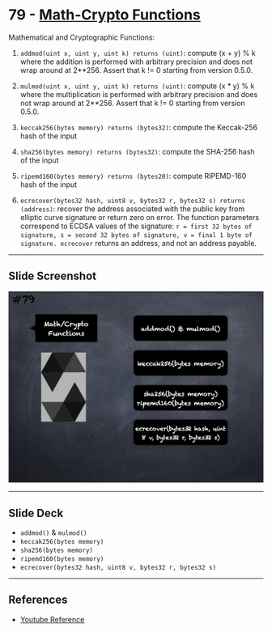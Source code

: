 # 79 - [Math-Crypto Functions](Math-Crypto%20Functions.md)
Mathematical and Cryptographic Functions:

1.  `addmod(uint x, uint y, uint k) returns (uint)`: compute (x + y) % k where the addition is performed with arbitrary precision and does not wrap around at 2**256. Assert that k != 0 starting from version 0.5.0.
    
2.  `mulmod(uint x, uint y, uint k) returns (uint)`: compute (x * y) % k where the multiplication is performed with arbitrary precision and does not wrap around at 2**256. Assert that k != 0 starting from version 0.5.0.
    
3.  `keccak256(bytes memory) returns (bytes32)`: compute the Keccak-256 hash of the input
    
4.  `sha256(bytes memory) returns (bytes32)`: compute the SHA-256 hash of the input
    
5.  `ripemd160(bytes memory) returns (bytes20)`: compute RIPEMD-160 hash of the input
    
6.  `ecrecover(bytes32 hash, uint8 v, bytes32 r, bytes32 s) returns (address)`: recover the address associated with the public key from elliptic curve signature or return zero on error. The function parameters correspond to ECDSA values of the signature: `r = first 32 bytes of signature, s = second 32 bytes of signature, v = final 1 byte of signature. ecrecover` returns an address, and not an address payable.

___
## Slide Screenshot
![079.png](../images/solidity101/079.png)
___
## Slide Deck
- `addmod()` & `mulmod()`
- `keccak256(bytes memory)`
- `sha256(bytes memory)`
- `ripemd160(bytes memory)`
- `ecrecover(bytes32 hash, uint8 v, bytes32 r, bytes32 s)`
___
## References
- [Youtube Reference](https://youtu.be/WgU7KKKomMk?t=1744)


